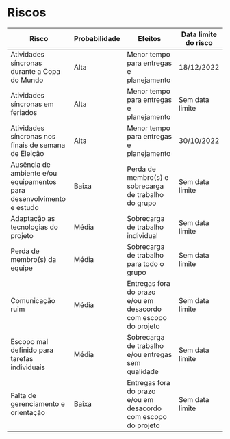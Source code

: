 # Riscos

| Risco  | Probabilidade   | Efeitos   |   Data limite do risco   |   
| ------- | -------- | -------- |  -------- | 
| Atividades síncronas durante a Copa do Mundo   | Alta | Menor tempo para entregas e planejamento  | 18/12/2022    |
| Atividades síncronas em feriados  | Alta | Menor tempo para entregas e planejamento  | Sem data limite    |
| Atividades síncronas nos finais de semana de Eleição  | Alta | Menor tempo para entregas e planejamento  | 30/10/2022    |
| Ausência de ambiente e/ou equipamentos para desenvolvimento e estudo  | Baixa | Perda de membro(s) e sobrecarga de trabalho do grupo   | Sem data limite    |
| Adaptação as tecnologias do projeto   |  Média    | Sobrecarga de trabalho individual    | Sem data limite    |
| Perda de membro(s) da equipe |  Média | Sobrecarga de trabalho para todo o grupo | Sem data limite    |
| Comunicação ruim | Média | Entregas fora do prazo e/ou em desacordo com escopo do projeto | Sem data limite |
| Escopo mal definido para tarefas individuais | Média | Sobrecarga de trabalho e/ou entregas sem qualidade | Sem data limite |
| Falta de gerenciamento e orientação | Baixa | Entregas fora do prazo e/ou em desacordo com escopo do projeto | Sem data limite |
